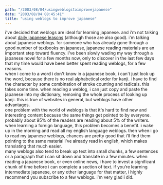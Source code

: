 ```yaml
---
path: "/2003/08/04/usingweblogstoimprovejapanese" 
date: "2003/08/04 08:45:41" 
title: "using weblogs to improve japanese" 
---
```

i've decided that weblogs are ideal for learning japanese. and i'm not talking about <a href="http://weblog.randomchaos.com/japanese.php">daily japanese leasons</a> (although those are also good). i'm talking about japanese weblogs. for someone who has already gone through a good number of textbooks on japanese, japanese reading materials are an important step toward fluency. i've been slowly wading my way through a japanese novel for a few months now, only to discover in the last few days that my time would have been better spent reading weblogs, for a few reasons.<br>when i come to a word i don't know in a japanese book, i can't just look up the word, because there is no real alphabetical order for kanji. i have to find the character by some combination of stroke counting and radicals. this takes some time. when reading a weblog, i can just copy and paste the japanese into my dictionary, removing the whole process of looking up kanji. this is true of websites in general, but weblogs have other advantages.<br>one problem with the world of weblogs is that it's hard to find new and interesting content because the same things get pointed to by everyone. probably about 95% of the readers are reading about 5% of the writers. when learning a foreign language, this problem becomes a benefit. i wake up in the morning and read all my english language weblogs. then when i go to read my japanese weblogs, chances are pretty good that i'll find them pointing to the same material i've already read in english, which makes translating that much easier.<br>many weblogs also tend to break up text into small chunks, a few sentences or a paragraph that i can sit down and translate in a few minutes. when reading a japanese book, or even online news, i have to invest a significant chunk of time before i can complete a section of text. if you're learning intermediate japanese, or any other language for that matter, i highly recommend you subscribe to a few weblogs. i'm very glad i did.